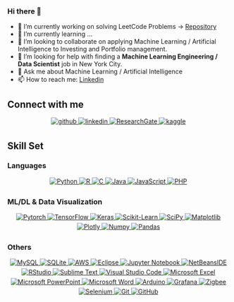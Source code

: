 ### Hi there 👋

<!--
**athanatos96/athanatos96** is a ✨ _special_ ✨ repository because its `README.md` (this file) appears on your GitHub profile.

Here are some ideas to get you started:
-->


- 🔭 I’m currently working on solving LeetCode Problems -> [Repository](https://github.com/athanatos96/LeetCode/)
- 🌱 I’m currently learning ...
- 👯 I’m looking to collaborate on applying Machine Learning / Artificial Intelligence to Investing and Portfolio management.
- 🤔 I’m looking for help with finding a **Machine Learning Engineering / Data Scientist** job in New York City.
- 💬 Ask me about Machine Learning / Artificial Intelligence
- 📫 How to reach me: [Linkedin](https://www.linkedin.com/in/alejandro-parra-garcia/)


<!--
- 🔭 I’m currently working on ...
- 🌱 I’m currently learning ...
- 👯 I’m looking to collaborate on ...
- 🤔 I’m looking for help with ...
- 💬 Ask me about ...
- 📫 How to reach me: ...
- 😄 Pronouns: ...
- ⚡ Fun fact: ...
-->

<!--
Icon Links
https://github.com/Ileriayo/markdown-badges
-->
## Connect with me

<div align="center">
<a href="https://github.com/athanatos96" target="_blank">
<img src=https://img.shields.io/badge/github-%2324292e.svg?&style=for-the-badge&logo=github&logoColor=white alt=github style="margin-bottom: 5px;" />
</a>
<a href="https://www.linkedin.com/in/alejandro-parra-garcia/" target="_blank">
<img src=https://img.shields.io/badge/linkedin-%231E77B5.svg?&style=for-the-badge&logo=linkedin&logoColor=white alt=linkedin style="margin-bottom: 5px;" />

<a href="https://www.researchgate.net/profile/Alejandro-Parra-Garcia" target="_blank">
<img src=https://img.shields.io/badge/ResearchGate-00CCBB?style=for-the-badge&logo=ResearchGate&logoColor=white alt=ResearchGate style="margin-bottom: 5px;" />

 </a>
<a href="https://www.kaggle.com/alexparragarcia" target="_blank">
<img src=https://img.shields.io/badge/kaggle-%2344BAE8.svg?&style=for-the-badge&logo=kaggle&logoColor=white alt=kaggle style="margin-bottom: 5px;" />
</a> 
 
</a>
</div>  


## Skill Set  

### Languages

<div align="center">   
 <a href="https://www.python.org/" target="_blank">
  <img src="https://img.shields.io/badge/python-3670A0?style=for-the-badge&logo=python&logoColor=ffdd54" alt="Python" style="margin-bottom: 5px;" /> 
 </a> 
 
 <a href="https://www.r-project.org/" target="_blank">
  <img src="https://img.shields.io/badge/r-%23276DC3.svg?style=for-the-badge&logo=r&logoColor=white" alt="R" style="margin-bottom: 5px;" /> 
 </a>
 
 <a href="" target="_blank">
  <img src="https://img.shields.io/badge/c-%2300599C.svg?style=for-the-badge&logo=c&logoColor=white" alt="C" style="margin-bottom: 5px;" /> 
 </a> 
 
 <a href="https://www.java.com/" target="_blank">
  <img src="https://img.shields.io/badge/java-%23ED8B00.svg?style=for-the-badge&logo=java&logoColor=white" alt="Java" style="margin-bottom: 5px;" /> 
 </a> 

 <a href="https://www.javascript.com/" target="_blank">
  <img src="https://img.shields.io/badge/javascript-%23323330.svg?style=for-the-badge&logo=javascript&logoColor=%23F7DF1E" alt="JavaScript" style="margin-bottom: 5px;" /> 
 </a> 
 
 <a href="https://www.php.net/" target="_blank">
  <img src="https://img.shields.io/badge/php-%23777BB4.svg?style=for-the-badge&logo=php&logoColor=white" alt="PHP" style="margin-bottom: 5px;" /> 
 </a> 
 
</div>

### ML/DL & Data Visualization

<div align="center">   
 <a href="https://pytorch.org/" target="_blank">
  <img src="https://img.shields.io/badge/PyTorch-%23EE4C2C.svg?style=for-the-badge&logo=PyTorch&logoColor=white" alt="Pytorch" style="margin-bottom: 5px;" /> 
 </a> 
 
 <a href="https://www.tensorflow.org/" target="_blank">
  <img src="https://img.shields.io/badge/TensorFlow-%23FF6F00.svg?style=for-the-badge&logo=TensorFlow&logoColor=white" alt="TensorFlow" style="margin-bottom: 5px;" /> 
 </a> 
 
 <a href="https://keras.io/" target="_blank">
  <img src="https://img.shields.io/badge/Keras-%23D00000.svg?style=for-the-badge&logo=Keras&logoColor=white" alt="Keras" style="margin-bottom: 5px;" /> 
 </a> 
 
 <a href="https://scikit-learn.org/" target="_blank">
  <img src="https://img.shields.io/badge/scikit--learn-%23F7931E.svg?style=for-the-badge&logo=scikit-learn&logoColor=white" alt="Scikit-Learn" style="margin-bottom: 5px;" /> 
 </a>
 
 <a href="https://scipy.org/" target="_blank">
  <img src="https://img.shields.io/badge/SciPy-%230C55A5.svg?style=for-the-badge&logo=scipy&logoColor=%white" alt="SciPy" style="margin-bottom: 5px;" /> 
 </a>
 
 <a href="https://matplotlib.org/" target="_blank">
  <img src="https://img.shields.io/badge/Matplotlib-%23ffffff.svg?style=for-the-badge&logo=Matplotlib&logoColor=black" alt="Matplotlib" style="margin-bottom: 5px;" /> 
 </a>
 
 <a href="https://plotly.com/python/" target="_blank">
  <img src="https://img.shields.io/badge/Plotly-%233F4F75.svg?style=for-the-badge&logo=plotly&logoColor=white" alt="Plotly" style="margin-bottom: 5px;" /> 
 </a>
 
 <a href="https://numpy.org/" target="_blank">
  <img src="https://img.shields.io/badge/numpy-%23013243.svg?style=for-the-badge&logo=numpy&logoColor=white" alt="Numpy" style="margin-bottom: 5px;" /> 
 </a>
 <a href="https://pandas.pydata.org/" target="_blank">
  <img src="https://img.shields.io/badge/pandas-%23150458.svg?style=for-the-badge&logo=pandas&logoColor=white" alt="Pandas" style="margin-bottom: 5px;" /> 
 </a>
 
</div>

### Others
<div align="center"> 
 <a href="https://www.mysql.com/" target="_blank">
  <img src="https://img.shields.io/badge/mysql-%2300f.svg?style=for-the-badge&logo=mysql&logoColor=white" alt="MySQL" style="margin-bottom: 5px;" /> 
 </a>
 
 <a href="https://www.sqlite.org/" target="_blank">
  <img src="https://img.shields.io/badge/sqlite-%2307405e.svg?style=for-the-badge&logo=sqlite&logoColor=white" alt="SQLite" style="margin-bottom: 5px;" /> 
 </a>
 <a href="https://aws.amazon.com/" target="_blank">
  <img src="https://img.shields.io/badge/AWS-%23FF9900.svg?style=for-the-badge&logo=amazon-aws&logoColor=white" alt="AWS" style="margin-bottom: 5px;" /> 
 </a>
 
  <a href="https://www.eclipse.org/" target="_blank">
  <img src="https://img.shields.io/badge/Eclipse-FE7A16.svg?style=for-the-badge&logo=Eclipse&logoColor=white" alt="Eclipse" style="margin-bottom: 5px;" /> 
 </a>
 
 <a href="https://jupyter.org/" target="_blank">
  <img src="https://img.shields.io/badge/jupyter-%23FA0F00.svg?style=for-the-badge&logo=jupyter&logoColor=white" alt="Jupyter Notebook" style="margin-bottom: 5px;" /> 
 </a>
 
 <a href="https://netbeans.apache.org/" target="_blank">
  <img src="https://img.shields.io/badge/NetBeansIDE-1B6AC6.svg?style=for-the-badge&logo=apache-netbeans-ide&logoColor=white" alt="NetBeansIDE" style="margin-bottom: 5px;" /> 
 </a>
 
 <a href="https://posit.co/" target="_blank">
  <img src="https://img.shields.io/badge/RStudio-4285F4?style=for-the-badge&logo=rstudio&logoColor=white" alt="RStudio" style="margin-bottom: 5px;" /> 
 </a>
 
 <a href="https://www.sublimetext.com/" target="_blank">
  <img src="https://img.shields.io/badge/sublime_text-%23575757.svg?style=for-the-badge&logo=sublime-text&logoColor=important" alt="Sublime Text" style="margin-bottom: 5px;" /> 
 </a>
 
 <a href="https://code.visualstudio.com/" target="_blank">
  <img src="https://img.shields.io/badge/Visual%20Studio%20Code-0078d7.svg?style=for-the-badge&logo=visual-studio-code&logoColor=white" alt="Visual Studio Code" style="margin-bottom: 5px;" /> 
 </a>
 
 <a href="https://www.microsoft.com/en-us/microsoft-365/excel" target="_blank">
  <img src="https://img.shields.io/badge/Microsoft_Excel-217346?style=for-the-badge&logo=microsoft-excel&logoColor=white" alt="Microsoft Excel" style="margin-bottom: 5px;" /> 
  </a>
  
 <a href="https://www.microsoft.com/en-us/microsoft-365/powerpoint" target="_blank">
  <img src="https://img.shields.io/badge/Microsoft_PowerPoint-B7472A?style=for-the-badge&logo=microsoft-powerpoint&logoColor=white" alt="Microsoft PowerPoint" style="margin-bottom: 5px;" />
 </a>
 
 <a href="https://www.microsoft.com/en-us/microsoft-365/word" target="_blank">
  <img src="https://img.shields.io/badge/Microsoft_Word-2B579A?style=for-the-badge&logo=microsoft-word&logoColor=white" alt="Microsoft Word" style="margin-bottom: 5px;" />
 </a>
 
 <a href="https://www.arduino.cc/" target="_blank">
  <img src="https://img.shields.io/badge/-Arduino-00979D?style=for-the-badge&logo=Arduino&logoColor=white" alt="Arduino" style="margin-bottom: 5px;" />
 </a>
 
 <a href="https://grafana.com/" target="_blank">
  <img src="https://img.shields.io/badge/grafana-%23F46800.svg?style=for-the-badge&logo=grafana&logoColor=white" alt="Grafana" style="margin-bottom: 5px;" />
 </a>
 
 <a href="https://csa-iot.org/all-solutions/zigbee/" target="_blank">
  <img src="https://img.shields.io/badge/zigbee-%23EB0443.svg?style=for-the-badge&logo=zigbee&logoColor=white" alt="Zigbee" style="margin-bottom: 5px;" />
 </a>
 
 <a href="https://www.selenium.dev/" target="_blank">
  <img src="https://img.shields.io/badge/-selenium-%43B02A?style=for-the-badge&logo=selenium&logoColor=white" alt="Selenium" style="margin-bottom: 5px;" />
 </a>
 
 <a href="https://git-scm.com/" target="_blank">
  <img src="https://img.shields.io/badge/git-%23F05033.svg?style=for-the-badge&logo=git&logoColor=white" alt="Git" style="margin-bottom: 5px;" />
 </a>
 
 <a href="https://github.com/" target="_blank">
  <img src="https://img.shields.io/badge/github-%23121011.svg?style=for-the-badge&logo=github&logoColor=white" alt="GitHub" style="margin-bottom: 5px;" />
 </a>
 
</div>
 
<!--

### Databases
<div align="center"> 
 <a href="https://www.mysql.com/" target="_blank">
  <img src="https://img.shields.io/badge/mysql-%2300f.svg?style=for-the-badge&logo=mysql&logoColor=white" alt="MySQL" style="margin-bottom: 5px;" /> 
 </a>
 
 <a href="https://www.sqlite.org/" target="_blank">
  <img src="https://img.shields.io/badge/sqlite-%2307405e.svg?style=for-the-badge&logo=sqlite&logoColor=white" alt="SQLite" style="margin-bottom: 5px;" /> 
 </a>
 <!--
 <a href="https://mariadb.org/" target="_blank">
  <img src="https://img.shields.io/badge/MariaDB-003545?style=for-the-badge&logo=mariadb&logoColor=white" alt="MariaDB" style="margin-bottom: 5px;" /> 
 </a>
 <a href="https://www.mongodb.com/" target="_blank">
  <img src="https://img.shields.io/badge/MongoDB-%234ea94b.svg?style=for-the-badge&logo=mongodb&logoColor=white" alt="MongoDB" style="margin-bottom: 5px;" /> 
 </a>
 -->
 <!--
</div>

### Cloud
<div align="center"> 
<a href="https://aws.amazon.com/" target="_blank">
  <img src="https://img.shields.io/badge/AWS-%23FF9900.svg?style=for-the-badge&logo=amazon-aws&logoColor=white" alt="AWS" style="margin-bottom: 5px;" /> 
 </a>
</div>

### IDEs/Editors
<div align="center"> 
 <a href="https://www.eclipse.org/" target="_blank">
  <img src="https://img.shields.io/badge/Eclipse-FE7A16.svg?style=for-the-badge&logo=Eclipse&logoColor=white" alt="Eclipse" style="margin-bottom: 5px;" /> 
 </a>
 
 <a href="https://jupyter.org/" target="_blank">
  <img src="https://img.shields.io/badge/jupyter-%23FA0F00.svg?style=for-the-badge&logo=jupyter&logoColor=white" alt="Jupyter Notebook" style="margin-bottom: 5px;" /> 
 </a>
 
 <a href="https://netbeans.apache.org/" target="_blank">
  <img src="https://img.shields.io/badge/NetBeansIDE-1B6AC6.svg?style=for-the-badge&logo=apache-netbeans-ide&logoColor=white" alt="NetBeansIDE" style="margin-bottom: 5px;" /> 
 </a>
 
 <a href="https://posit.co/" target="_blank">
  <img src="https://img.shields.io/badge/RStudio-4285F4?style=for-the-badge&logo=rstudio&logoColor=white" alt="RStudio" style="margin-bottom: 5px;" /> 
 </a>
 
 <a href="https://www.sublimetext.com/" target="_blank">
  <img src="https://img.shields.io/badge/sublime_text-%23575757.svg?style=for-the-badge&logo=sublime-text&logoColor=important" alt="Sublime Text" style="margin-bottom: 5px;" /> 
 </a>
 
 <a href="https://code.visualstudio.com/" target="_blank">
  <img src="https://img.shields.io/badge/Visual%20Studio%20Code-0078d7.svg?style=for-the-badge&logo=visual-studio-code&logoColor=white" alt="Visual Studio Code" style="margin-bottom: 5px;" /> 
 </a>
</div>


### MS Office
<div align="center"> 
 <a href="https://www.microsoft.com/en-us/microsoft-365/excel" target="_blank">
  <img src="https://img.shields.io/badge/Microsoft_Excel-217346?style=for-the-badge&logo=microsoft-excel&logoColor=white" alt="Microsoft Excel" style="margin-bottom: 5px;" /> 
  </a>
  
 <a href="https://www.microsoft.com/en-us/microsoft-365/powerpoint" target="_blank">
  <img src="https://img.shields.io/badge/Microsoft_PowerPoint-B7472A?style=for-the-badge&logo=microsoft-powerpoint&logoColor=white" alt="Microsoft PowerPoint" style="margin-bottom: 5px;" />
 </a>
 
 <a href="https://www.microsoft.com/en-us/microsoft-365/word" target="_blank">
  <img src="https://img.shields.io/badge/Microsoft_Word-2B579A?style=for-the-badge&logo=microsoft-word&logoColor=white" alt="Microsoft Word" style="margin-bottom: 5px;" />
 </a>
</div>
 
### Others

<div align="center"> 
 <a href="https://www.arduino.cc/" target="_blank">
  <img src="https://img.shields.io/badge/-Arduino-00979D?style=for-the-badge&logo=Arduino&logoColor=white" alt="Arduino" style="margin-bottom: 5px;" />
 </a>
 
 <a href="https://grafana.com/" target="_blank">
  <img src="https://img.shields.io/badge/grafana-%23F46800.svg?style=for-the-badge&logo=grafana&logoColor=white" alt="Grafana" style="margin-bottom: 5px;" />
 </a>
 
 <a href="https://csa-iot.org/all-solutions/zigbee/" target="_blank">
  <img src="https://img.shields.io/badge/zigbee-%23EB0443.svg?style=for-the-badge&logo=zigbee&logoColor=white" alt="Zigbee" style="margin-bottom: 5px;" />
 </a>
 
 <a href="https://www.selenium.dev/" target="_blank">
  <img src="https://img.shields.io/badge/-selenium-%43B02A?style=for-the-badge&logo=selenium&logoColor=white" alt="Selenium" style="margin-bottom: 5px;" />
 </a>
 
 <a href="https://git-scm.com/" target="_blank">
  <img src="https://img.shields.io/badge/git-%23F05033.svg?style=for-the-badge&logo=git&logoColor=white" alt="Git" style="margin-bottom: 5px;" />
 </a>
 
 <a href="https://github.com/" target="_blank">
  <img src="https://img.shields.io/badge/github-%23121011.svg?style=for-the-badge&logo=github&logoColor=white" alt="GitHub" style="margin-bottom: 5px;" />
 </a>
 
</div>

-->
